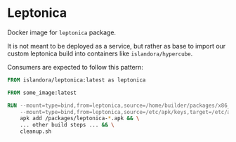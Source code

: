 # Leptonica

Docker image for `leptonica` package.

It is not meant to be deployed as a service, but rather as base to import our
custom leptonica build into containers like `islandora/hypercube`.

Consumers are expected to follow this pattern:

```dockerfile
FROM islandora/leptonica:latest as leptonica

FROM some_image:latest

RUN --mount=type=bind,from=leptonica,source=/home/builder/packages/x86_64,target=/packages \
    --mount=type=bind,from=leptonica,source=/etc/apk/keys,target=/etc/apk/keys \
    apk add /packages/leptonica-*.apk && \
    ... other build steps ... && \
    cleanup.sh
```
